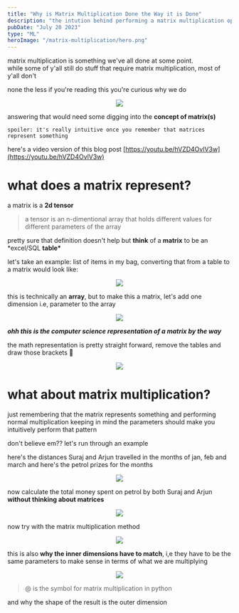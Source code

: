 ```yaml
---
title: "Why is Matrix Multiplication Done the Way it is Done"
description: "the intution behind performing a matrix multiplication operation"
pubDate: "July 20 2023"
type: "ML"
heroImage: "/matrix-multiplication/hero.png"
---
```


matrix multiplication is something we've all done at some point.
<br/>
while some of y'all still do stuff that require matrix multiplication, most of y'all don't

none the less if you're reading this you're curious why we do

<center>

![](/matrix-multiplication/matmul.png)

</center>

answering that would need some digging into the **concept of matrix(s)**

`spoiler: it's really intuitive once you remember that matrices represent something`

here's a video version of this blog post [https://youtu.be/hVZD4OvlV3w](https://youtu.be/hVZD4OvlV3w)

# what does a matrix represent?

a matrix is a **2d tensor**

> a tensor is an n-dimentional array that holds different values for different parameters of the array

pretty sure that definition doesn't help but **think** of a **matrix** to be an \*excel/SQL **table\***

let's take an example:
list of items in my bag,
converting that from a table to a matrix would look like:

<center>

![](/matrix-multiplication/table-1d.png)

</center>

this is technically an **array**, but to make this a matrix, let's add one dimension i.e, parameter to the array

<center>

![](/matrix-multiplication/table-2d.png)

</center>

**_ohh this is the computer science representation of a matrix by the way_**

the math representation is pretty straight forward, remove the tables and draw those brackets 👀

<center>

![](/matrix-multiplication/math-matrix.png)

</center>

# what about matrix multiplication?

just remembering that the matrix represents something and performing normal multiplication keeping in mind the parameters should make you intuitively perform that pattern

don't believe em?? let's run through an example

here's the distances Suraj and Arjun travelled in the months of jan, feb and march and here's the petrol prizes for the months

<center>

![](/matrix-multiplication/info.png)

</center>

now calculate the total money spent on petrol by both Suraj and Arjun **without thinking about matrices**

<center>

![](/matrix-multiplication/total.png)

</center>

now try with the matrix multiplication method

<center>

![](/matrix-multiplication/matmul-tot.png)

</center>

this is also **why the inner dimensions have to match**, i,e they have to be the same parameters to make sense in terms of what we are multiplying

<center>

![](/matrix-multiplication/dims.png)

</center>

> @ is the symbol for matrix multiplication in python

and why the shape of the result is the outer dimension
